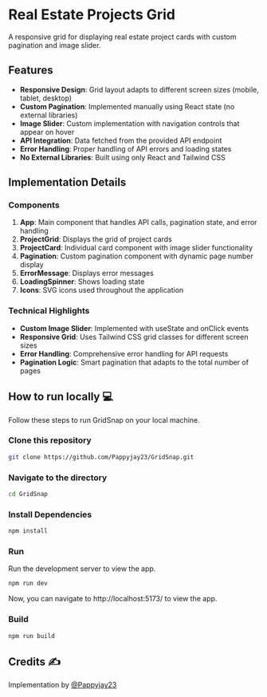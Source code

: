 # Real Estate Projects Grid

A responsive grid for displaying real estate project cards with custom pagination and image slider.

## Features

- **Responsive Design**: Grid layout adapts to different screen sizes (mobile, tablet, desktop)
- **Custom Pagination**: Implemented manually using React state (no external libraries)
- **Image Slider**: Custom implementation with navigation controls that appear on hover
- **API Integration**: Data fetched from the provided API endpoint
- **Error Handling**: Proper handling of API errors and loading states
- **No External Libraries**: Built using only React and Tailwind CSS

## Implementation Details

### Components

1. **App**: Main component that handles API calls, pagination state, and error handling
2. **ProjectGrid**: Displays the grid of project cards
3. **ProjectCard**: Individual card component with image slider functionality
4. **Pagination**: Custom pagination component with dynamic page number display
5. **ErrorMessage**: Displays error messages
6. **LoadingSpinner**: Shows loading state
7. **Icons**: SVG icons used throughout the application

### Technical Highlights

- **Custom Image Slider**: Implemented with useState and onClick events
- **Responsive Grid**: Uses Tailwind CSS grid classes for different screen sizes
- **Error Handling**: Comprehensive error handling for API requests
- **Pagination Logic**: Smart pagination that adapts to the total number of pages

## How to run locally 💻

Follow these steps to run GridSnap on your local machine.

### Clone this repository

```bash
git clone https://github.com/Pappyjay23/GridSnap.git
```

### Navigate to the directory

```bash
cd GridSnap
```

### Install Dependencies

```bash
npm install
```

### Run

Run the development server to view the app.

```bash
npm run dev
```

Now, you can navigate to http://localhost:5173/ to view the app.

### Build

```bash
npm run build
```

## Credits ✍

Implementation by [@Pappyjay23](https://github.com/Pappyjay23)

